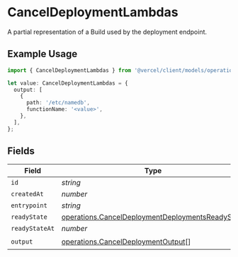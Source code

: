 # CancelDeploymentLambdas

A partial representation of a Build used by the deployment endpoint.

## Example Usage

```typescript
import { CancelDeploymentLambdas } from '@vercel/client/models/operations';

let value: CancelDeploymentLambdas = {
  output: [
    {
      path: '/etc/namedb',
      functionName: '<value>',
    },
  ],
};
```

## Fields

| Field          | Type                                                                                                                 | Required           | Description |
| -------------- | -------------------------------------------------------------------------------------------------------------------- | ------------------ | ----------- |
| `id`           | _string_                                                                                                             | :heavy_minus_sign: | N/A         |
| `createdAt`    | _number_                                                                                                             | :heavy_minus_sign: | N/A         |
| `entrypoint`   | _string_                                                                                                             | :heavy_minus_sign: | N/A         |
| `readyState`   | [operations.CancelDeploymentDeploymentsReadyState](../../models/operations/canceldeploymentdeploymentsreadystate.md) | :heavy_minus_sign: | N/A         |
| `readyStateAt` | _number_                                                                                                             | :heavy_minus_sign: | N/A         |
| `output`       | [operations.CancelDeploymentOutput](../../models/operations/canceldeploymentoutput.md)[]                             | :heavy_check_mark: | N/A         |
